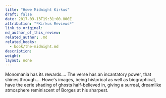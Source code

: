 ```yaml
---
title: "Howe Midnight Kirkus"
draft: false
date: 2017-03-13T19:31:00.000Z
attribution: "*Kirkus Reviews*"
link_to_original:
nd_author_of_this_review:
related_author: .md
related_books:
  - book/the-midnight.md
description:
weight:
layout: none
---
```

Monomania has its rewards.... The verse has an incantatory power, that shines through.... Howe's images, being historical as well as biographical, have the eerie shading of ghosts half-believed in, giving a surreal, dreamlike atmosphere reminiscent of Borges at his sharpest.

